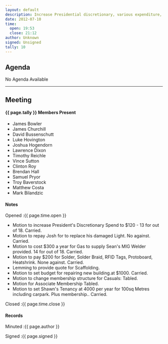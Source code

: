 ```yaml
---
layout: default
description: Increase Presidential discretionary, various expenditure, Seans tenancy amount.
date: 2012-07-10
time:
  open: 19:53
  close: 21:12
author: Unknown
signed: Unsigned
tally: 10
---
```


## Agenda

No Agenda Available

---

## Meeting

#### {{ page.tally }} Members Present

* James Bowler
* James Churchill
* David Bussenschutt
* Luke Hovington
* Joshua Hogendorn
* Lawrence Dixon
* Timothy Reichle
* Vince Sutton
* Clinton Roy
* Brendan Hall
* Samuel Pryor
* Troy Baverstock
* Matthew Costa
* Mark Bilandzic

#### Notes

Opened
:{{ page.time.open }}

* Motion to increase President's Discretionary Spend to $120 - 13 for out of 18. Carried.
* Motion to repay Josh for to replace his damaged Light. No against. Carried.
* Motion to cost $300 a year for Gas to supply Sean's MIG Welder provided. 14 for out of 18. Carried.
* Motion to pay $200 for Solder, Solder Braid, RFID Tags, Protoboard, Heatshrink. None against. Carried.
* Lemming to provide quote for Scaffolding.
* Motion to set budget for repairing new building.at $1000. Carried.
* Motion to change membership structure for Casuals: Tabled.
* Motion for Associate Membership Tabled.
* Motion to set Shawn's Tenancy at 4000 per year for 100sq Metres including carpark. Plus membership.. Carried.

Closed
:{{ page.time.close }}

#### Records

Minuted
:{{ page.author }}

Signed
:{{ page.signed }}
